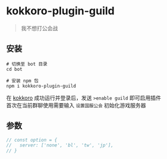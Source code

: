 # kokkoro-plugin-guild

> 我不想打公会战

## 安装

``` shell
# 切换至 bot 目录
cd bot

# 安装 npm 包
npm i kokkoro-plugin-guild
```

在 [kokkoro](https://github.com/kokkorojs/kokkoro) 成功运行并登录后，发送 `>enable guild` 即可启用插件  
首次在当前群聊使用需要输入 `设置国服公会` 初始化游戏服务器

## 参数

``` typescript
// const option = {
//   server: ['none', 'bl', 'tw', 'jp'],
// }
```
